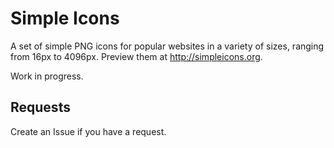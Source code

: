 # Simple Icons

A set of simple PNG icons for popular websites in a variety of sizes, ranging from 16px to 4096px. Preview them at http://simpleicons.org. 

Work in progress.

## Requests

Create an Issue if you have a request.
